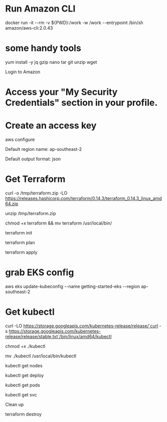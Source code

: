 # Run Amazon CLI
docker run -it --rm -v ${PWD}:/work -w /work --entrypoint /bin/sh amazon/aws-cli:2.0.43

# some handy tools
yum install -y jq gzip nano tar git unzip wget

Login to Amazon
# Access your "My Security Credentials" section in your profile. 
# Create an access key

aws configure

Default region name: ap-southeast-2

Default output format: json


# Get Terraform

curl -o /tmp/terraform.zip -LO https://releases.hashicorp.com/terraform/0.14.3/terraform_0.14.3_linux_amd64.zip

unzip /tmp/terraform.zip

chmod +x terraform && mv terraform /usr/local/bin/


terraform init

terraform plan

terraform apply


# grab EKS config

aws eks update-kubeconfig --name getting-started-eks --region ap-southeast-2

# Get kubectl

curl -LO https://storage.googleapis.com/kubernetes-release/release/`curl -s https://storage.googleapis.com/kubernetes-release/release/stable.txt`/bin/linux/amd64/kubectl

chmod +x ./kubectl

mv ./kubectl /usr/local/bin/kubectl

kubectl get nodes

kubectl get deploy

kubectl get pods

kubectl get svc

Clean up

terraform destroy
